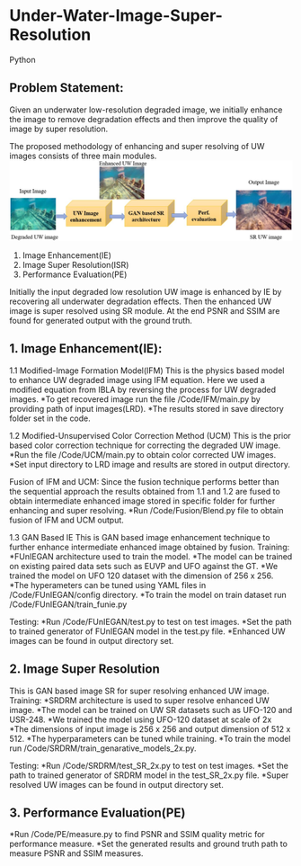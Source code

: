 # Under-Water-Image-Super-Resolution
Python

## Problem Statement: 
Given an underwater low-resolution degraded image, we initially enhance the image to remove degradation effects and then improve the quality of image by super resolution.

The proposed methodology of enhancing and super resolving of UW images consists of three main modules.
![alt text](https://github.com/BasavarajMS11/Under-Water-Image-Super-Resolution/blob/master/Images/methodology.jpg?raw=true)
1. Image Enhancement(IE)
2. Image Super Resolution(ISR)
3. Performance Evaluation(PE)

Initially the input degraded low resolution UW image is enhanced by IE by recovering all underwater degradation effects.
Then the enhanced UW image is super resolved using SR module. At the end PSNR and SSIM are found for generated output with the ground truth.

## 1. Image Enhancement(IE):

1.1 Modified-Image Formation Model(IFM)
This is the physics based model to enhance UW degraded image using IFM equation. 
Here we used a modified equation from IBLA by reversing the process for UW degraded images.
*To get recovered image run the file  /Code/IFM/main.py by providing path of input images(LRD).
*The results stored in save directory folder set in the code.

1.2 Modified-Unsupervised Color Correction Method (UCM) 
This is the prior based color correction technique for correcting the degraded UW image.
*Run the file /Code/UCM/main.py to obtain color corrected UW images.
*Set input directory to LRD image and results are stored in output directory.

Fusion of IFM and UCM:
Since the fusion technique performs better than the sequential approach the results obtained from 1.1 and 1.2 are fused to obtain intermediate enhanced image 
stored in specific folder for further enhancing and super resolving. 
*Run /Code/Fusion/Blend.py file to obtain fusion of IFM and UCM output.

1.3 GAN Based IE
This is GAN based image enhancement technique to further enhance intermediate enhanced image obtained by fusion.
Training:
*FUnIEGAN architecture used to train the model.
*The model can be trained on existing paired data sets such as EUVP and UFO against the GT.
*We trained the model on UFO 120 dataset with the dimension of 256 x 256.
*The hyperameters can be tuned using YAML files in /Code/FUnIEGAN/config directory.
*To train the model on train dataset run /Code/FUnIEGAN/train_funie.py

Testing:
*Run /Code/FUnIEGAN/test.py to test on test images.
*Set the path to trained generator of FUnIEGAN model in the test.py file.
*Enhanced UW images can be found in output directory set.

## 2. Image Super Resolution
This is GAN based image SR for super resolving enhanced UW image.
Training:
*SRDRM architecture is used to super resolve enhanced UW image.
*The model can be trained on UW SR datasets such as UFO-120 and USR-248.
*We trained the model using UFO-120 dataset at scale of 2x
*The dimensions of input image is 256 x 256 and output dimension of 512 x 512.
*The hyperparameters can be tuned while training.
*To train the model run /Code/SRDRM/train_genarative_models_2x.py.

Testing: 
*Run /Code/SRDRM/test_SR_2x.py to test on test images.
*Set the path to trained generator of SRDRM model in the test_SR_2x.py file.
*Super resolved UW images can be found in output directory set.

## 3. Performance Evaluation(PE)
*Run /Code/PE/measure.py to find PSNR and SSIM quality metric for performance measure.
*Set the generated results and ground truth path to measure PSNR and SSIM measures.
